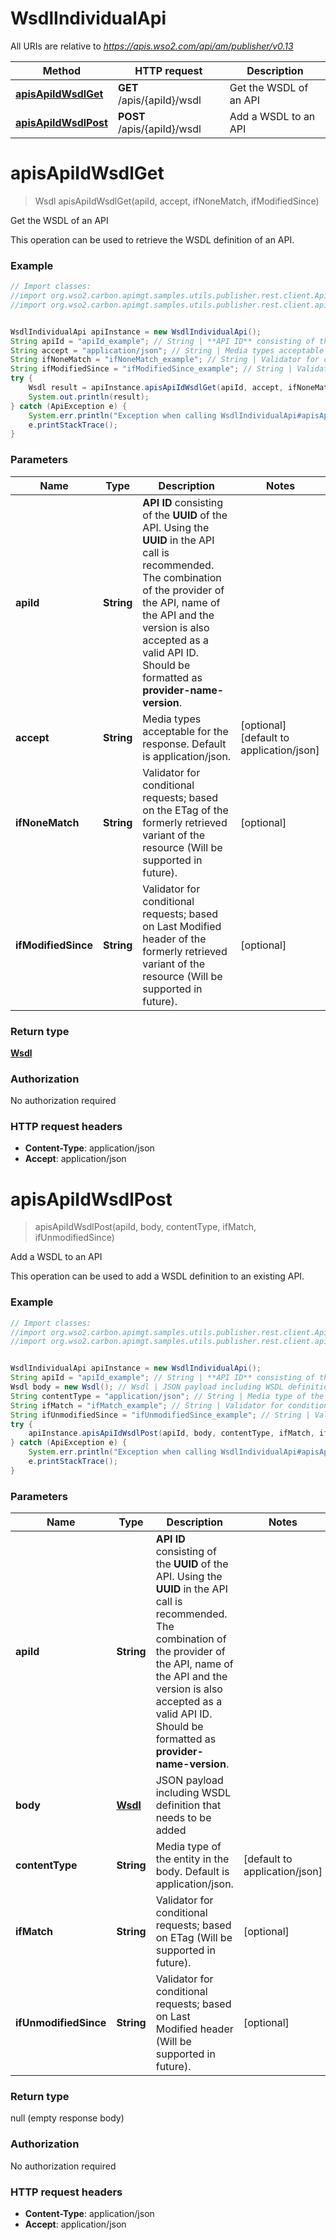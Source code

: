 # WsdlIndividualApi

All URIs are relative to *https://apis.wso2.com/api/am/publisher/v0.13*

Method | HTTP request | Description
------------- | ------------- | -------------
[**apisApiIdWsdlGet**](WsdlIndividualApi.md#apisApiIdWsdlGet) | **GET** /apis/{apiId}/wsdl | Get the WSDL of an API
[**apisApiIdWsdlPost**](WsdlIndividualApi.md#apisApiIdWsdlPost) | **POST** /apis/{apiId}/wsdl | Add a WSDL to an API


<a name="apisApiIdWsdlGet"></a>
# **apisApiIdWsdlGet**
> Wsdl apisApiIdWsdlGet(apiId, accept, ifNoneMatch, ifModifiedSince)

Get the WSDL of an API

This operation can be used to retrieve the WSDL definition of an API. 

### Example
```java
// Import classes:
//import org.wso2.carbon.apimgt.samples.utils.publisher.rest.client.ApiException;
//import org.wso2.carbon.apimgt.samples.utils.publisher.rest.client.api.WsdlIndividualApi;


WsdlIndividualApi apiInstance = new WsdlIndividualApi();
String apiId = "apiId_example"; // String | **API ID** consisting of the **UUID** of the API. Using the **UUID** in the API call is recommended. The combination of the provider of the API, name of the API and the version is also accepted as a valid API ID. Should be formatted as **provider-name-version**. 
String accept = "application/json"; // String | Media types acceptable for the response. Default is application/json. 
String ifNoneMatch = "ifNoneMatch_example"; // String | Validator for conditional requests; based on the ETag of the formerly retrieved variant of the resource (Will be supported in future). 
String ifModifiedSince = "ifModifiedSince_example"; // String | Validator for conditional requests; based on Last Modified header of the formerly retrieved variant of the resource (Will be supported in future). 
try {
    Wsdl result = apiInstance.apisApiIdWsdlGet(apiId, accept, ifNoneMatch, ifModifiedSince);
    System.out.println(result);
} catch (ApiException e) {
    System.err.println("Exception when calling WsdlIndividualApi#apisApiIdWsdlGet");
    e.printStackTrace();
}
```

### Parameters

Name | Type | Description  | Notes
------------- | ------------- | ------------- | -------------
 **apiId** | **String**| **API ID** consisting of the **UUID** of the API. Using the **UUID** in the API call is recommended. The combination of the provider of the API, name of the API and the version is also accepted as a valid API ID. Should be formatted as **provider-name-version**.  |
 **accept** | **String**| Media types acceptable for the response. Default is application/json.  | [optional] [default to application/json]
 **ifNoneMatch** | **String**| Validator for conditional requests; based on the ETag of the formerly retrieved variant of the resource (Will be supported in future).  | [optional]
 **ifModifiedSince** | **String**| Validator for conditional requests; based on Last Modified header of the formerly retrieved variant of the resource (Will be supported in future).  | [optional]

### Return type

[**Wsdl**](Wsdl.md)

### Authorization

No authorization required

### HTTP request headers

 - **Content-Type**: application/json
 - **Accept**: application/json

<a name="apisApiIdWsdlPost"></a>
# **apisApiIdWsdlPost**
> apisApiIdWsdlPost(apiId, body, contentType, ifMatch, ifUnmodifiedSince)

Add a WSDL to an API

This operation can be used to add a WSDL definition to an existing API. 

### Example
```java
// Import classes:
//import org.wso2.carbon.apimgt.samples.utils.publisher.rest.client.ApiException;
//import org.wso2.carbon.apimgt.samples.utils.publisher.rest.client.api.WsdlIndividualApi;


WsdlIndividualApi apiInstance = new WsdlIndividualApi();
String apiId = "apiId_example"; // String | **API ID** consisting of the **UUID** of the API. Using the **UUID** in the API call is recommended. The combination of the provider of the API, name of the API and the version is also accepted as a valid API ID. Should be formatted as **provider-name-version**. 
Wsdl body = new Wsdl(); // Wsdl | JSON payload including WSDL definition that needs to be added 
String contentType = "application/json"; // String | Media type of the entity in the body. Default is application/json. 
String ifMatch = "ifMatch_example"; // String | Validator for conditional requests; based on ETag (Will be supported in future). 
String ifUnmodifiedSince = "ifUnmodifiedSince_example"; // String | Validator for conditional requests; based on Last Modified header (Will be supported in future). 
try {
    apiInstance.apisApiIdWsdlPost(apiId, body, contentType, ifMatch, ifUnmodifiedSince);
} catch (ApiException e) {
    System.err.println("Exception when calling WsdlIndividualApi#apisApiIdWsdlPost");
    e.printStackTrace();
}
```

### Parameters

Name | Type | Description  | Notes
------------- | ------------- | ------------- | -------------
 **apiId** | **String**| **API ID** consisting of the **UUID** of the API. Using the **UUID** in the API call is recommended. The combination of the provider of the API, name of the API and the version is also accepted as a valid API ID. Should be formatted as **provider-name-version**.  |
 **body** | [**Wsdl**](Wsdl.md)| JSON payload including WSDL definition that needs to be added  |
 **contentType** | **String**| Media type of the entity in the body. Default is application/json.  | [default to application/json]
 **ifMatch** | **String**| Validator for conditional requests; based on ETag (Will be supported in future).  | [optional]
 **ifUnmodifiedSince** | **String**| Validator for conditional requests; based on Last Modified header (Will be supported in future).  | [optional]

### Return type

null (empty response body)

### Authorization

No authorization required

### HTTP request headers

 - **Content-Type**: application/json
 - **Accept**: application/json

